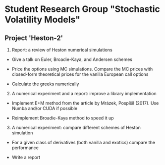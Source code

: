 # Student Research Group "Stochastic Volatility Models"
## Project 'Heston-2'
1. Report: a review of Heston numerical simulations

* Give a talk on Euler, Broadie-Kaya, and Andersen schemes 

* Price the options using MC simulations. Compare the MC prices with closed-form theoretical prices for the vanilla European call options

* Calculate the greeks numerically

2. A numerical experiment and a report: improve a library implementation

* Implement E+M method from the article by Mrázek, Pospíšil (2017). Use Numba and/or CUDA if possible

* Reimplement Broadie-Kaya method to speed it up

3. A numerical experiment: compare different schemes of Heston simulation

* For a given class of derivatives (both vanilla and exotics) compare the performance

* Write a report

